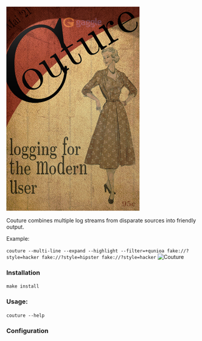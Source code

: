 ![Couture](docs/couture.png)

Couture combines multiple log streams from disparate sources into friendly output.

Example:

`couture --multi-line --expand --highlight --filter=+qunioa fake://?style=hacker fake://?style=hipster fake://?style=hacker`
![Couture](docs/couture-example-1.gif)

### Installation

`make install`

### Usage:

`couture --help`

[comment]: <> (TODO shell completions )

### Configuration

[comment]: <> (TODO config doc)
